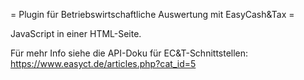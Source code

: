 = Plugin für Betriebswirtschaftliche Auswertung mit EasyCash&Tax =

JavaScript in einer HTML-Seite.

Für mehr Info siehe die API-Doku für EC&T-Schnittstellen: https://www.easyct.de/articles.php?cat_id=5